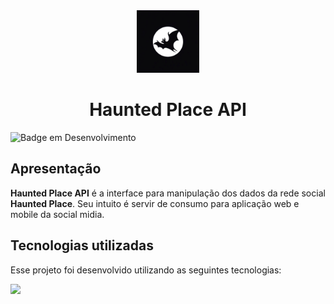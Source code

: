 <div align="center">
<img height="100px" src="https://github.com/vlopess/HauntedPlaceAPI/blob/main/src/main/resources/static/logohauntedPlace.jpeg?raw=true"/>
<h1>Haunted Place API</h1>
</div>


![Badge em Desenvolvimento](http://img.shields.io/static/v1?label=STATUS&message=DESENVOLVIMENTO&color=GREEN&style=for-the-badge)

## Apresentação


**Haunted Place API** é a interface para manipulação dos dados da rede social **Haunted Place**. Seu intuito é servir de consumo para aplicação web e mobile da social midia.

## Tecnologias utilizadas

Esse projeto foi desenvolvido utilizando as seguintes tecnologias:

![](https://skillicons.dev/icons?i=java,spring)
